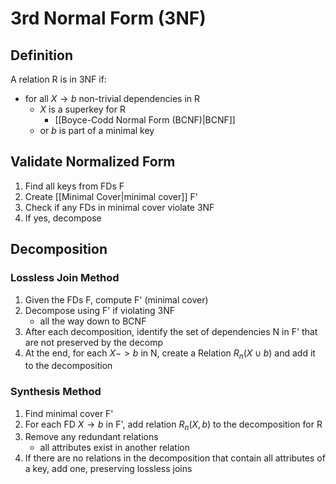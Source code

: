 # 3rd Normal Form (3NF)
## Definition
A relation R is in 3NF if:
- for all $X\rightarrow b$ non-trivial dependencies in R
	- $X$ is a superkey for R
		- [[Boyce-Codd Normal Form (BCNF)|BCNF]]
	- or $b$ is part of a minimal key
## Validate Normalized Form
1. Find all keys from FDs F
2. Create [[Minimal Cover|minimal cover]] F'
3. Check if any FDs in minimal cover violate 3NF
4. If yes, decompose
## Decomposition
### Lossless Join Method
1. Given the FDs F, compute F' (minimal cover)
2. Decompose using F' if violating 3NF
	- all the way down to BCNF
3. After each decomposition, identify the set of dependencies N in F' that are not preserved by the decomp
4. At the end, for each $X->b$ in N, create a Relation $R_n(X\cup b)$ and add it to the decomposition

### Synthesis Method
1. Find minimal cover F'
2. For each FD $X\rightarrow b$ in F', add relation $R_n(X, b)$ to the decomposition for R
3. Remove any redundant relations
	- all attributes exist in another relation
4. If there are no relations in the decomposition that contain all attributes of a key, add one, preserving lossless joins